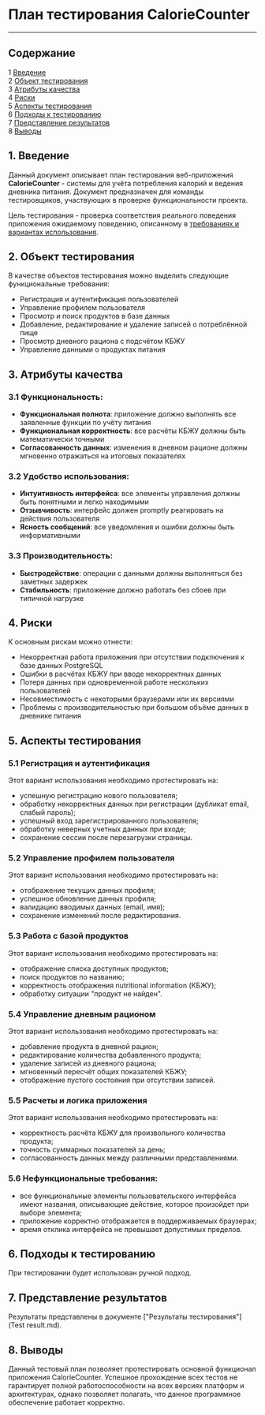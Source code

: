 # План тестирования CalorieCounter

---

## Содержание
1 [Введение](#introduction)  
2 [Объект тестирования](#items)  
3 [Атрибуты качества](#quality)  
4 [Риски](#risk)  
5 [Аспекты тестирования](#features)  
6 [Подходы к тестированию](#approach)  
7 [Представление результатов](#pass)  
8 [Выводы](#conclusion)

<a name="introduction"/>

## 1. Введение

Данный документ описывает план тестирования веб-приложения **CalorieCounter** - системы для учёта потребления калорий и ведения дневника питания. Документ предназначен для команды тестировщиков, участвующих в проверке функциональности проекта.

Цель тестирования - проверка соответствия реального поведения приложения ожидаемому поведению, описанному в [требованиях и вариантах использования](Requirements.md).

<a name="items"/>

## 2. Объект тестирования

В качестве объектов тестирования можно выделить следующие функциональные требования:

* Регистрация и аутентификация пользователей
* Управление профилем пользователя
* Просмотр и поиск продуктов в базе данных
* Добавление, редактирование и удаление записей о потреблённой пище
* Просмотр дневного рациона с подсчётом КБЖУ
* Управление данными о продуктах питания

<a name="quality"/>

## 3. Атрибуты качества

### 3.1 Функциональность:
- **Функциональная полнота**: приложение должно выполнять все заявленные функции по учёту питания
- **Функциональная корректность**: все расчёты КБЖУ должны быть математически точными
- **Согласованность данных**: изменения в дневном рационе должны мгновенно отражаться на итоговых показателях

### 3.2 Удобство использования:
- **Интуитивность интерфейса**: все элементы управления должны быть понятными и легко находимыми
- **Отзывчивость**: интерфейс должен promptly реагировать на действия пользователя
- **Ясность сообщений**: все уведомления и ошибки должны быть информативными

### 3.3 Производительность:
- **Быстродействие**: операции с данными должны выполняться без заметных задержек
- **Стабильность**: приложение должно работать без сбоев при типичной нагрузке

<a name="risk"/>

## 4. Риски

К основным рискам можно отнести:

* Некорректная работа приложения при отсутствии подключения к базе данных PostgreSQL
* Ошибки в расчётах КБЖУ при вводе некорректных данных
* Потеря данных при одновременной работе нескольких пользователей
* Несовместимость с некоторыми браузерами или их версиями
* Проблемы с производительностью при большом объёме данных в дневнике питания

<a name="features"/>

## 5. Аспекты тестирования

### 5.1 Регистрация и аутентификация
Этот вариант использования необходимо протестировать на:
- успешную регистрацию нового пользователя;
- обработку некорректных данных при регистрации (дубликат email, слабый пароль);
- успешный вход зарегистрированного пользователя;
- обработку неверных учетных данных при входе;
- сохранение сессии после перезагрузки страницы.

### 5.2 Управление профилем пользователя
Этот вариант использования необходимо протестировать на:
- отображение текущих данных профиля;
- успешное обновление данных профиля;
- валидацию вводимых данных (email, имя);
- сохранение изменений после редактирования.

### 5.3 Работа с базой продуктов
Этот вариант использования необходимо протестировать на:
- отображение списка доступных продуктов;
- поиск продуктов по названию;
- корректность отображения nutritional information (КБЖУ);
- обработку ситуации "продукт не найден".

### 5.4 Управление дневным рационом
Этот вариант использования необходимо протестировать на:
- добавление продукта в дневной рацион;
- редактирование количества добавленного продукта;
- удаление записей из дневного рациона;
- мгновенный пересчёт общих показателей КБЖУ;
- отображение пустого состояния при отсутствии записей.

### 5.5 Расчеты и логика приложения
Этот вариант использования необходимо протестировать на:
- корректность расчёта КБЖУ для произвольного количества продукта;
- точность суммарных показателей за день;
- согласованность данных между различными представлениями.

### 5.6 Нефункциональные требования:
- все функциональные элементы пользовательского интерфейса имеют названия, описывающие действие, которое произойдет при выборе элемента;
- приложение корректно отображается в поддерживаемых браузерах;
- время отклика интерфейса не превышает допустимых пределов.

<a name="approach"/>

## 6. Подходы к тестированию

При тестировании будет использован ручной подход.

<a name="pass"/>

## 7. Представление результатов

Результаты представлены в документе ["Результаты тестирования"](Test result.md).

<a name="conclusion"/>

## 8. Выводы

Данный тестовый план позволяет протестировать основной функционал приложения CalorieCounter. Успешное прохождение всех тестов не гарантирует полной работоспособности на всех версиях платформ и архитектурах, однако позволяет полагать, что данное программное обеспечение работает корректно.